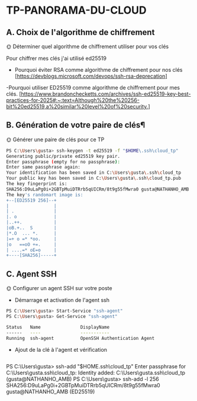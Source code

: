 # TP-PANORAMA-DU-CLOUD

## A. Choix de l'algorithme de chiffrement

🌞 Déterminer quel algorithme de chiffrement utiliser pour vos clés

Pour chiffrer mes clés j'ai utilisé ed25519


- Pourquoi éviter RSA comme algorithme de chiffrement pour nos clés
[https://devblogs.microsoft.com/devops/ssh-rsa-deprecation]

-Pourquoi utiliser ED25519 comme algorithme de chiffrement pour mes clés.
[https://www.brandonchecketts.com/archives/ssh-ed25519-key-best-practices-for-2025#:~:text=Although%20the%20256-bit%20ed25519,a%20similar%20level%20of%20security.]



## B. Génération de votre paire de clés¶

🌞 Générer une paire de clés pour ce TP

```sh
PS C:\Users\gusta> ssh-keygen -t ed25519 -f "$HOME\.ssh\cloud_tp"
Generating public/private ed25519 key pair.
Enter passphrase (empty for no passphrase):
Enter same passphrase again:
Your identification has been saved in C:\Users\gusta\.ssh\cloud_tp
Your public key has been saved in C:\Users\gusta\.ssh\cloud_tp.pub
The key fingerprint is:
SHA256:D9uLaPg0i+2GBTpMuiDTRrb5qUICRm/8t9g55fMwra0 gusta@NATHANHO_AMB
The key's randomart image is:
+--[ED25519 256]--+
|                 |
| .               |
|. o              |
|..++.            |
|oB.+..  S        |
|*.O  ... *.      |
|=+ o =* *oo.     |
|o   ==oO +=.     |
| ....=* oE=o     |
+----[SHA256]-----+
```


## C. Agent SSH

🌞 Configurer un agent SSH sur votre poste

- Démarrage et activation de l'agent ssh
```sh
PS C:\Users\gusta> Start-Service "ssh-agent"
PS C:\Users\gusta> Get-Service "ssh-agent"

Status   Name               DisplayName
------   ----               -----------
Running  ssh-agent          OpenSSH Authentication Agent
```
- Ajout de la clé à l'agent et vérification
  ```sh
PS C:\Users\gusta> ssh-add "$HOME\.ssh\cloud_tp"
Enter passphrase for C:\Users\gusta\.ssh\cloud_tp:
Identity added: C:\Users\gusta\.ssh\cloud_tp (gusta@NATHANHO_AMB)
PS C:\Users\gusta> ssh-add -l
256 SHA256:D9uLaPg0i+2GBTpMuiDTRrb5qUICRm/8t9g55fMwra0 gusta@NATHANHO_AMB (ED25519)
```


  










